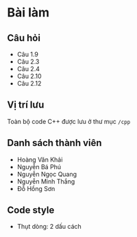 # Bài làm

## Câu hỏi

 * Câu 1.9
 * Câu 2.3
 * Câu 2.4
 * Câu 2.10
 * Câu 2.12

## Vị trí lưu

Toàn bộ code C++ được lưu ở thư mục `/cpp`

## Danh sách thành viên

 * Hoàng Văn Khải
 * Nguyễn Bá Phú
 * Nguyễn Ngọc Quang
 * Nguyễn Minh Thắng
 * Đỗ Hồng Sơn

## Code style
 * Thụt dòng: 2 dấu cách
